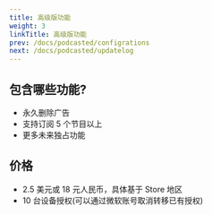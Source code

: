 ```yaml
---
title: 高级版功能
weight: 3
linkTitle: 高级版功能
prev: /docs/podcasted/configrations
next: /docs/podcasted/updatelog
---
```


<!--more-->

## 包含哪些功能?

- 永久删除广告
- 支持订阅 5 个节目以上
- 更多未来独占功能

## 价格

- 2.5 美元或 18 元人民币，具体基于 Store 地区
- 10 台设备授权(可以通过微软账号取消转移已有授权)